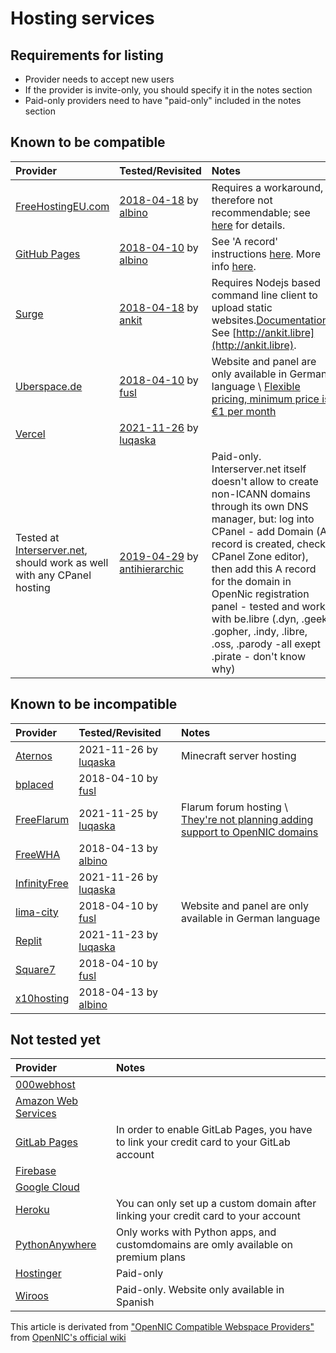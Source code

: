 # Hosting services

## Requirements for listing

  * Provider needs to accept new users
  * If the provider is invite-only, you should specify it in the notes section
  * Paid-only providers need to have "paid-only" included in the notes section

## Known to be compatible

|Provider|Tested/Revisited|Notes|
|:--|:--|:--|
|[FreeHostingEU.com](https://freehostingeu.com)|[2018-04-18](http://fheutest.cyb) by [albino](https://wiki.opennic.org/user/albino)|Requires a workaround, therefore not recommendable; see [here](http://fheutest.cyb) for details.|
|[GitHub Pages](https://pages.github.com)|[2018-04-10](http://albino.cyb) by [albino](https://wiki.opennic.org/user/albino)|See 'A record' instructions [here](https://help.github.com/articles/setting-up-an-apex-domain/). More info [here](http://albino.cyb).|
|[Surge](https://surge.sh)|[2018-04-18](http://ankit.libre) by [ankit](https://wiki.opennic.org/user/ankit)|Requires Nodejs based command line client to upload static websites.[Documentation](https://surge.sh/help). See [http://ankit.libre](http://ankit.libre).|
|[Uberspace.de](https://uberspace.de/)|[2018-04-10](https://wiki.uberspace.de/webserver:https#technische_hintergruende) by [fusl](https://wiki.opennic.org/user/fusl)|Website and panel are only available in German language \\ [Flexible pricing, minimum price is €1 per month](https://uberspace.de/prices)|
|[Vercel](https://vercel.com/)|[2021-11-26](http://giscus.some.geek/) by [luqaska](/user:luqaska)||
|Tested at [Interserver.net](https://interserver.net), should work as well with any CPanel hosting|[2019-04-29](http://libre.libre) by [antihierarchic](https://wiki.opennic.org/user/antihierarchic)|Paid-only. Interserver.net itself doesn't allow to create non-ICANN domains through its own DNS manager, but: log into CPanel - add Domain (A record is created, check CPanel Zone editor), then add this A record for the domain in OpenNic registration panel - tested and works with be.libre (.dyn, .geek, .gopher, .indy, .libre, .oss, .parody -all exept .pirate - don't know why)|

## Known to be incompatible

|Provider|Tested/Revisited|Notes|
|:--|:--|:--|
|[Aternos](https://aternos.org/)|2021-11-26 by [luqaska](/user:luqaska)| Minecraft server hosting|
|[bplaced](https://www.bplaced.net/)|2018-04-10 by [fusl](https://wiki.opennic.org/user/fusl)||
|[FreeFlarum](https://freeflarum.com/)|2021-11-25 by [luqaska](/user:luqaska)| Flarum forum hosting \\ [They're not planning adding support to OpenNIC domains](https://github.com/gwillem/freeflarum.com/issues/298)|
|[FreeWHA](https://www.freewebhostingarea.com/)|2018-04-13 by [albino](https://wiki.opennic.org/user/albino)||
|[InfinityFree](https://infinityfree.net/)|2021-11-26 by [luqaska](/user:luqaska)||
|[lima-city](https://www.lima-city.de/)|2018-04-10 by [fusl](https://wiki.opennic.org/user/fusl)|Website and panel are only available in German language|
|[Replit](https://replit.com/)|2021-11-23 by [luqaska](/user:luqaska)||
|[Square7](https://www.square7.ch/)|2018-04-10 by [fusl](https://wiki.opennic.org/user/fusl)||
|[x10hosting](https://x10hosting.com/)|2018-04-13 by [albino](https://wiki.opennic.org/user/albino)||

## Not tested yet

|Provider|Notes|
|:--|:--|
|[000webhost](https://000webhost.com/)||
|[Amazon Web Services](https://aws.amazon.com/)||
|[GitLab Pages](https://docs.gitlab.com/ee/user/project/pages/)|In order to enable GitLab Pages, you have to link your credit card to your GitLab account|
|[Firebase](https://firebase.google.com/)||
|[Google Cloud](https://cloud.google.com/)||
|[Heroku](https://heroku.com/)|You can only set up a custom domain after linking your credit card to your account|
|[PythonAnywhere](https://www.pythonanywhere.com/)|Only works with Python apps, and customdomains are omly available on premium plans|
|[Hostinger](https://www.hostinger.com/)|Paid-only|
|[Wiroos](https://wiroos.com/)|Paid-only. Website only available in Spanish|

This article is derivated from ["OpenNIC Compatible Webspace Providers"](https://wiki.opennic.org/webspaceproviders) from [OpenNIC's official wiki](https://wiki.opennic.org)
